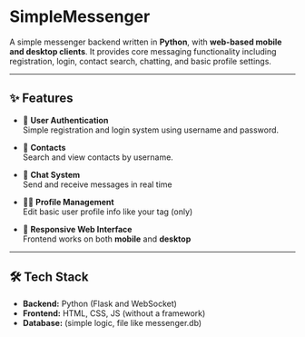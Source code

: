 # SimpleMessenger

A simple messenger backend written in **Python**, with **web-based mobile and desktop clients**. It provides core messaging functionality including registration, login, contact search, chatting, and basic profile settings.

---

## ✨ Features

- 🔐 **User Authentication**  
  Simple registration and login system using username and password.

- 👥 **Contacts**  
  Search and view contacts by username.

- 💬 **Chat System**  
  Send and receive messages in real time

- 🧑‍💼 **Profile Management**  
  Edit basic user profile info like your tag (only)

- 📱 **Responsive Web Interface**  
  Frontend works on both **mobile** and **desktop** 

---

## 🛠️ Tech Stack

- **Backend:** Python (Flask and WebSocket)
- **Frontend:** HTML, CSS, JS (without a framework)
- **Database:** (simple logic, file like messenger.db)
